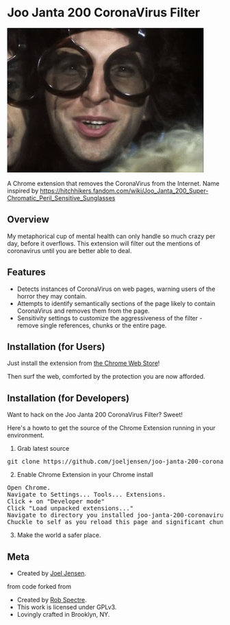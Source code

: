Joo Janta 200 CoronaVirus Filter
================================

![alt text](https://github.com/joeljensen/joo-janta-200-coronavirus-filter/blob/master/in-action.gif "Joo Janta in Action!!")

A Chrome extension that removes the CoronaVirus from the Internet. Name inspired by https://hitchhikers.fandom.com/wiki/Joo_Janta_200_Super-Chromatic_Peril_Sensitive_Sunglasses


Overview
--------------------------
My metaphorical cup of mental health can only handle so much crazy per day, before it overflows. This extension will filter out the mentions of coronavirus until you are better able to deal.


Features
--------------------------

* Detects instances of CoronaVirus on web pages, warning users of the horror they may contain.
* Attempts to identify semantically sections of the page likely to contain CoronaVirus and removes them from the page.
* Sensitivity settings to customize the aggressiveness of the filter - remove single references, chunks or the entire page.


Installation (for Users)
--------------------------

Just install the extension from [the Chrome Web
Store](https://chrome.google.com/webstore/detail/joo-janta-200-coronavirus/illaolgbgeofimehphgoccmffbokkcip)!

Then surf the web, comforted by the protection you are now afforded.


Installation (for Developers)
-------------------------
Want to hack on the Joo Janta 200 CoronaVirus Filter?  Sweet!

Here's a howto to get the source of the Chrome Extension running in your environment.

1) Grab latest source
<pre>
git clone https://github.com/joeljensen/joo-janta-200-coronavirus-filter.git
</pre>

2) Enable Chrome Extension in your Chrome install
<pre>
Open Chrome.
Navigate to Settings... Tools... Extensions.
Click + on "Developer mode"
Click "Load unpacked extensions..."
Navigate to directory you installed joo-janta-200-coronavirus-filter and click Open.
Chuckle to self as you reload this page and significant chunks of it suddenly disappear.
</pre>

3) Make the world a safer place.


Meta
-------------------------

* Created by [Joel Jensen](http://www.joeljensen.com).

from code forked from

* Created by [Rob Spectre](http://brooklynhacker.com).
* This work is licensed under GPLv3.
* Lovingly crafted in Brooklyn, NY.
